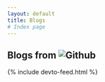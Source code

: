 ```yaml
---
layout: default 
title: Blogs
# Index page
---
```

## Blogs from <img alt="Github" src="https://img.shields.io/badge/dev-black?style=for-the-badge&logo=DEV&logoColor=white" />

<div>
    {% include devto-feed.html %}
</div>


<!-- <img alt="Github" src="https://img.shields.io/badge/medium-feed?style=for-the-badge&logo=medium&logoColor=black" /> -->
<!---->
<!-- <div> -->
<!-- </div> -->
